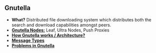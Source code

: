 ## Gnutella
- **What?** Distributed file downloading system which distributes both the search and download capabilities amongst peers.
- **[Gnutella Nodes:](Node_Types.md)** Leaf, Ultra Nodes, Push Proxies
- **[How Gnutella works / Architecture?](Architecture)**
- **[Message Types](Message_Types.md)**
- **[Problems in Gnutella](Problems_with_Gnutella.md)**

